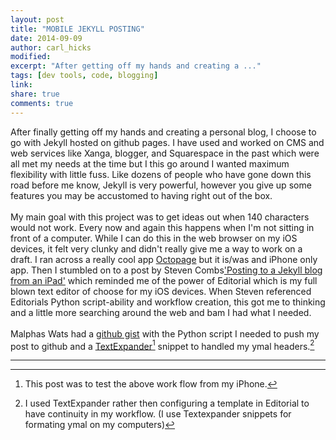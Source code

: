 ```yaml
---
layout: post
title: "MOBILE JEKYLL POSTING"
date: 2014-09-09
author: carl_hicks 
modified:
excerpt: "After getting off my hands and creating a ..."
tags: [dev tools, code, blogging]
link: 
share: true
comments: true
---
```


After finally getting off my hands and creating a personal blog, I choose to go with Jekyll hosted on github pages. 
I have used and worked on CMS and web services like Xanga, blogger, and Squarespace  in the past which were all met my needs at the time but I this go around I wanted maximum flexibility with little fuss. Like dozens of people who have gone down this road before me know, Jekyll is very powerful, however  you give up some features you may be accustomed to having right out of the box.  
<br>
My main goal with this project was to get  ideas out when 140 characters would not work. Every now and again this happens when I'm not sitting in front of a computer. While I can do this in the web browser on my iOS devices, it felt very clunky and didn't really give me a way to work on a draft. I ran across a really cool app [Octopage](https://itunes.apple.com/us/app/octopage-blogging-jekyll-markdown/id649843345?mt=8) but it is/was and iPhone only app. Then I stumbled on to a post by Steven Combs['Posting to a Jekyll blog from an iPad'](http://www.stevencombs.com/web/2014/07/01/post-to-a-jekyll-blog-from-an-ipad.html) which reminded me of the power of Editorial which is my full blown text editor of choose for my iOS devices. When Steven referenced Editorials Python script-ability and workflow creation, this got me to thinking and a little more searching around the web and bam I had what I needed.   
<br>
Malphas Wats had a [github gist](https://gist.github.com/MalphasWats/7977513) with the Python script I needed to push my post to github and a [TextExpander](http://smilesoftware.com/TextExpander/touch/index.html)[^1] snippet to handled my ymal headers.[^2]

------

[^1]:This post was to test the above work flow from my iPhone. 
[^2]:I used TextExpander rather then configuring a template in Editorial to have continuity in my workflow. (I use Textexpander snippets for formating ymal on my computers)
